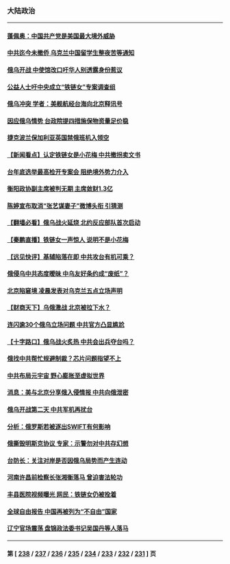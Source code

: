 ### 大陆政治
---
#### [蓬佩奥：中国共产党是美国最大境外威胁](../../pages/ncid277/n13607321.md) 
#### [中共迄今未撤侨 乌克兰中国留学生整夜苦等通知](../../pages/ncid277/n13606929.md) 
#### [俄乌开战 中使馆改口吁华人别透露身份惹议](../../pages/ncid277/n13606572.md) 
#### [公益人士吁中央成立“铁链女”专案调查组](../../pages/ncid277/n13607069.md) 
#### [俄乌冲突 学者：美舰航经台海向北京释讯号](../../pages/ncid277/n13606952.md) 
#### [因应俄乌情势 台政院提四措施保物资量足价稳](../../pages/ncid277/n13606717.md) 
#### [捷克波兰保加利亚英国禁俄班机入领空](../../pages/ncid277/n13606853.md) 
#### [【新闻看点】认定铁链女是小花梅 中共撤拐卖文书](../../pages/ncid277/n13605772.md) 
#### [台年底选举最高检开专案会 阻绝境外势力介入](../../pages/ncid277/n13606333.md) 
#### [衡阳政协副主席被判无期 主席敛财1.3亿](../../pages/ncid277/n13606324.md) 
#### [陈婷宣布取消“张艺谋妻子”微博头衔 引猜测](../../pages/ncid277/n13605706.md) 
#### [【翻墙必看】俄乌战火延烧 北约反应部队首次启动](../../pages/ncid277/n13606139.md) 
#### [【秦鹏直播】铁链女一声惊人 说明不是小花梅](../../pages/ncid277/n13605976.md) 
#### [【远见快评】基辅陷落在即 中共攻台有机可乘？](../../pages/ncid277/n13605925.md) 
#### [俄侵乌中共态度暧昧 中乌友好条约成“废纸”？](../../pages/ncid277/n13605797.md) 
#### [北京陷窘境 凌晨发表对乌克兰五点立场声明](../../pages/ncid277/n13605502.md) 
#### [【财商天下】乌俄激战 北京被拉下水？](../../pages/ncid277/n13605539.md) 
#### [连闪逾30个俄乌立场问题 中共官方凸显尴尬](../../pages/ncid277/n13605658.md) 
#### [【十字路口】俄乌战火炙热 中共会出兵夺台吗？](../../pages/ncid277/n13605215.md) 
#### [俄找中共帮忙规避制裁？芯片问题指望不上](../../pages/ncid277/n13605633.md) 
#### [中共布局元宇宙 野心膨胀至虚拟世界](../../pages/ncid277/n13605494.md) 
#### [消息：美与北京分享俄入侵情报 中共向俄泄密](../../pages/ncid277/n13605474.md) 
#### [俄乌开战第二天 中共军机再扰台](../../pages/ncid277/n13605071.md) 
#### [分析：俄罗斯若被逐出SWIFT有何影响](../../pages/ncid277/n13604941.md) 
#### [俄撕毁明斯克协议 专家：示警勿对中共存幻想](../../pages/ncid277/n13604717.md) 
#### [台防长：关注对岸是否因俄乌局势而产生连动](../../pages/ncid277/n13603671.md) 
#### [河南许昌前检察长张湘衡落马 曾迫害法轮功](../../pages/ncid277/n13604513.md) 
#### [丰县医院视频曝光  网民：铁链女仍被拴着](../../pages/ncid277/n13604285.md) 
#### [全球自由报告 中国再被列为“不自由”国家](../../pages/ncid277/n13604384.md) 
#### [辽宁官场震荡 盘锦政法委书记吴国丹等人落马](../../pages/ncid277/n13604184.md) 

---
#### 第 [ [238](./238.md) / [237](./237.md) / [236](./236.md) / [235](./235.md) / [234](./234.md) / [233](./233.md) / [232](./232.md) / [231](./231.md) ] 页
